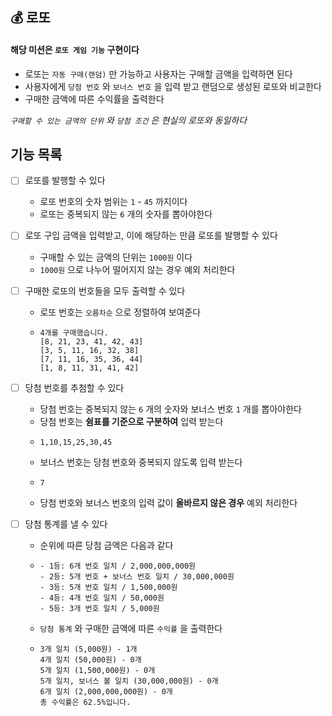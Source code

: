 ## 💰 로또 

#### 해당 미션은 `로또 게임 기능` 구현이다
- 로또는 `자동 구매(랜덤)` 만 가능하고 사용자는 구매할 금액을 입력하면 된다
- 사용자에게 `당첨 번호` 와 `보너스 번호` 을 입력 받고 랜덤으로 생성된 로또와 비교한다
- 구매한 금액에 따른 수익률을 출력한다

_`구매할 수 있는 금액의 단위` 와 `당첨 조건` 은 현실의 로또와 동일하다_


## 기능 목록
- [ ] 로또를 발행할 수 있다
  - 로또 번호의 숫자 범위는 `1` - `45` 까지이다
  - 로또는 중복되지 않는 `6` 개의 숫자를 뽑아야한다

- [ ] 로또 구입 금액을 입력받고, 이에 해당하는 만큼 로또를 발행할 수 있다
  - 구매할 수 있는 금액의 단위는 `1000원` 이다
  - `1000원` 으로 나누어 떨어지지 않는 경우 예외 처리한다

- [ ] 구매한 로또의 번호들을 모두 출력할 수 있다
  - 로또 번호는 `오름차순` 으로 정렬하여 보여준다
  - ```
    4개를 구매했습니다.
    [8, 21, 23, 41, 42, 43]
    [3, 5, 11, 16, 32, 38]
    [7, 11, 16, 35, 36, 44]
    [1, 8, 11, 31, 41, 42]
    ``` 

- [ ] 당첨 번호를 추첨할 수 있다
  - 당첨 번호는 중복되지 않는 `6` 개의 숫자와 보너스 번호 `1` 개를 뽑아야한다
  - 당첨 번호는 **쉼표를 기준으로 구분하여** 입력 받는다
  - ```
    1,10,15,25,30,45
    ```
  - 보너스 번호는 당첨 번호와 중복되지 않도록 입력 받는다
  - ```
    7
    ```
  - 당첨 번호와 보너스 번호의 입력 값이 **올바르지 않은 경우** 예외 처리한다

- [ ] 당첨 통계를 낼 수 있다
  - 순위에 따른 당첨 금액은 다음과 같다
  - ```
    - 1등: 6개 번호 일치 / 2,000,000,000원
    - 2등: 5개 번호 + 보너스 번호 일치 / 30,000,000원
    - 3등: 5개 번호 일치 / 1,500,000원
    - 4등: 4개 번호 일치 / 50,000원
    - 5등: 3개 번호 일치 / 5,000원
    ```
  - `당첨 통계` 와 구매한 금액에 따른 `수익률` 을 출력한다
  - ```
    3개 일치 (5,000원) - 1개
    4개 일치 (50,000원) - 0개
    5개 일치 (1,500,000원) - 0개
    5개 일치, 보너스 볼 일치 (30,000,000원) - 0개
    6개 일치 (2,000,000,000원) - 0개
    총 수익률은 62.5%입니다.
    ```




